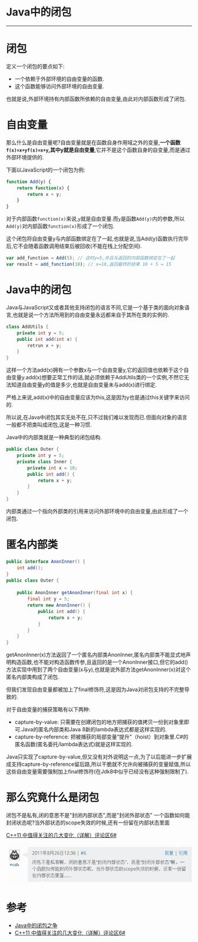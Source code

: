 #   Java中的闭包

---

#	闭包
定义一个闭包的要点如下:

+	一个依赖于外部环境的自由变量的函数.
+	这个函数能够访问外部环境的自由变量.

也就是说,外部环境持有内部函数所依赖的自由变量,由此对内部函数形成了闭包.

#   自由变量
那么什么是自由变量呢?自由变量就是在函数自身作用域之外的变量,**一个函数`f(x)=x+yf(x)=x+y`,其中y就是自由变量**,它并不是这个函数自身的自变量,而是通过外部环境提供的.

下面以JavaScript的一个闭包为例:
```javascript
function Add(y) {
	return function(x) {
		return x + y;
	}
}
```
对于内部函数`function(x)`来说,`y`就是自由变量.而`y`是函数`Add(y)`内的参数,所以`Add(y)`对内部函数`function(x)`形成了一个闭包.

这个闭包将自由变量y与内部函数绑定在了一起,也就是说,当Add(y)函数执行完毕后,它不会随着函数调用结束后被回收(不能在栈上分配空间).
```javascript
var add_function = Add(5); // 这时y=5,并且与返回的内部函数绑定在了一起
var result = add_function(10); // x=10,返回最终的结果 10 + 5 = 15
```

#   Java中的闭包
Java与JavaScript又或者其他支持闭包的语言不同,它是一个基于类的面向对象语言,也就是说一个方法所用到的自由变量永远都来自于其所在类的实例的.
```java
class AddUtils {
    private int y = 5;
    public int add(int x) {
    	retrun x + y;
    }
}
```
这样一个方法add(x)拥有一个参数x与一个自由变量y,它的返回值也依赖于这个自由变量y.add(x)想要正常工作的话,就必须依赖于AddUtils类的一个实例,不然它无法知道自由变量y的值是多少,也就是自由变量未与add(x)进行绑定.

严格上来说,add(x)中的自由变量应该为this,这是因为y也是通过this关键字来访问的.

所以说,在Java中闭包其实无处不在,只不过我们难以发现而已.但面向对象的语言一般都不把类叫成闭包,这是一种习惯.

Java中的内部类就是一种典型的闭包结构.

```java
public class Outer {
	private int y = 5;
	private class Inner {
		private int x = 10;
		public int add() {
			return x + y;
		}
	}
}
```
内部类通过一个指向外部类的引用来访问外部环境中的自由变量,由此形成了一个闭包.

#   匿名内部类
```java
public interface AnonInner() {
	int add();
}
public class Outer {

	public AnonInner getAnonInner(final int x) {
		final int y = 5;
		return new AnonInner() {
			public int add() {
				return x + y;
			}
		}
	}
}
```
getAnonInner(x)方法返回了一个匿名内部类AnonInner,匿名内部类不能显式地声明构造函数,也不能对构造函数传参,且返回的是一个AnonInner接口,但它的add()方法实现中用到了两个自由变量(x与y),也就是说外部方法getAnonInner(x)对这个匿名内部类构成了闭包.

但我们发现自由变量都被加上了final修饰符,这是因为Java对闭包支持的不完整导致的.

对于自由变量的捕获策略有以下两种:

+   capture-by-value: 只需要在创建闭包的地方把捕获的值拷贝一份到对象里即可.Java的匿名内部类和Java 8新的lambda表达式都是这样实现的.
+   capture-by-reference: 把被捕获的局部变量“提升”（hoist）到对象里.C#的匿名函数(匿名委托/lambda表达式)就是这样实现的.

Java只实现了capture-by-value,但又没有对外说明这一点,为了以后能进一步扩展成支持capture-by-reference留后路,所以干脆就不允许向被捕获的变量赋值,所以这些自由变量需要强制加上final修饰符(在Jdk8中似乎已经没有这种强制限制了).

#   那么究竟什么是闭包
闭包不是私有,闭的意思不是"封闭内部状态",而是"封闭外部状态"
一个函数如何能封闭状态呢?当外部状态的scope失效的时候,还有一份留在内部状态里面

[C++11 中值得关注的几大变化（详解）评论区6#](https://coolshell.cn/articles/5265.html)

![](../images/2020/06/20200609020.png)


#   参考

- [Java中的闭包之争](https://sylvanassun.github.io/2017/07/30/2017-07-30-JavaClosure/)
- [C++11 中值得关注的几大变化（详解）评论区6#](https://coolshell.cn/articles/5265.html)

